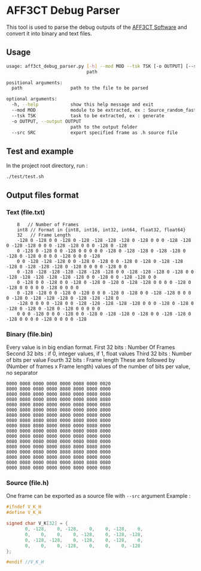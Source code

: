 # AFF3CT Debug Parser
This tool is used to parse the debug outputs of the [AFF3CT Software](https://aff3ct.github.io) and convert it into binary and text files.
## Usage
```bash
usage: aff3ct_debug_parser.py [-h] --mod MOD --tsk TSK [-o OUTPUT] [--src SRC]
                              path

positional arguments:
  path                  path to the file to be parsed

optional arguments:
  -h, --help            show this help message and exit
  --mod MOD             module to be extracted, ex : Source_random_fast
  --tsk TSK             task to be extracted, ex : generate
  -o OUTPUT, --output OUTPUT
                        path to the output folder
  --src SRC             export specified frame as .h source file
```
## Test and example
In the project root directory, run : 

	./test/test.sh

## Output files format
### Text (file.txt)
```
	8   // Number of Frames
	int8 // Format in {int8, int16, int32, int64, float32, float64}
	32   // Frame Length
	-128 0 -128 0 0 -128 0 -128 -128 -128 -128 0 -128 0 0 0 -128 -128 0 -128 -128 0 0 0 -128 -128 0 0 0 -128 0 -128
	0 -128 0 -128 0 0 -128 0 0 0 0 0 -128 0 -128 -128 0 -128 -128 0 -128 0 -128 0 0 0 0 -128 0 0 0 -128
	0 0 -128 -128 -128 0 0 -128 0 -128 0 0 -128 0 -128 0 -128 -128 -128 0 -128 -128 -128 0 -128 0 0 0 0 -128 0 0
	0 -128 -128 -128 -128 -128 -128 -128 0 0 -128 -128 -128 0 -128 0 0 -128 -128 -128 -128 -128 -128 0 0 -128 0 0 -128 -128 0 0
	0 -128 0 0 -128 0 0 -128 0 -128 0 -128 0 -128 -128 0 0 0 0 -128 0 -128 0 0 0 0 0 -128 0 0 0 0
	0 -128 -128 0 0 -128 0 -128 0 0 0 -128 0 -128 0 0 -128 -128 0 0 0 0 -128 0 -128 -128 -128 0 -128 -128 -128 0
	-128 0 0 0 0 -128 0 0 -128 -128 -128 -128 -128 0 0 0 -128 0 -128 0 -128 0 -128 0 -128 0 -128 0 0 0 0 0
	0 0 0 -128 0 0 0 -128 0 0 -128 0 -128 -128 0 -128 0 0 -128 -128 0 -128 0 0 0 0 -128 0 0 0 0 -128
```
### Binary (file.bin)
Every value is in big endian format.
First 32 bits : Number Of Frames
Second 32 bits : if 0, integer values, if 1, float values
Third 32 bits : Number of bits per value
Fourth 32 bits : Frame length
These are followed by (Number of frames x Frame length) values of the number of bits per value, no separator
```
0000 0008 0000 0000 0000 0008 0000 0020
8000 8000 0080 0080 8080 8000 8000 0000
8080 0080 8000 0000 8080 0000 0080 0080
0080 0080 0000 8000 0000 0000 8000 8080
0080 8000 8000 8000 0000 0080 0000 0080
0000 8080 8000 0080 0080 0000 8000 8000
8080 8000 8080 8000 8000 0000 0080 0000
0080 8080 8080 8080 0000 8080 8000 8000
0080 8080 8080 8000 0080 0000 8080 0000
0080 0000 8000 0080 0080 0080 0080 8000
0000 0080 0080 0000 0000 0080 0000 0000
0080 8000 0080 0080 0000 0080 0080 0000
8080 0000 0000 8000 8080 8000 8080 8000
8000 0000 0080 0000 8080 8080 8000 0000
8000 8000 8000 8000 8000 8000 0000 0000
0000 0080 0000 0080 0000 8000 8080 0080
0000 8080 0080 0000 0000 8000 0000 0080
```

### Source (file.h)
One frame can be exported as a source file with `--src` argument
Example :
```c
#ifndef V_K_H
#define V_K_H

signed char V_K[32] = {
	   0, -128,    0, -128,    0,    0, -128,    0,
	   0,    0,    0,    0, -128,    0, -128, -128,
	   0, -128, -128,    0, -128,    0, -128,    0,
	   0,    0,    0, -128,    0,    0,    0, -128
};

#endif //V_K_H
```
